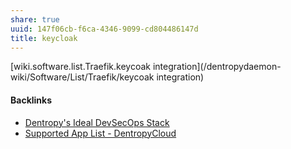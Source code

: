 ```yaml
---
share: true
uuid: 147f06cb-f6ca-4346-9099-cd804486147d
title: keycloak
---
```

[wiki.software.list.Traefik.keycoak integration](/dentropydaemon-wiki/Software/List/Traefik/keycoak integration)

#### Backlinks

* [Dentropy's Ideal DevSecOps Stack](/406a13ea-5f64-440a-b454-6b43afe9e0d5)
* [Supported App List - DentropyCloud](/f738f680-95a2-46e5-bb4c-57b67687e36a)
